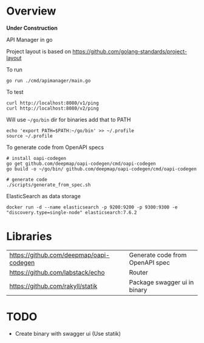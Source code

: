 # Overview

**Under Construction**

API Manager in go

Project layout is based on https://github.com/golang-standards/project-layout

To run
```shell script
go run ./cmd/apimanager/main.go
```

To test
```shell script
curl http://localhost:8080/v1/ping
curl http://localhost:8080/v2/ping
```

Will use `~/go/bin` dir for binaries add that to PATH
```shell script
echo 'export PATH=$PATH:~/go/bin' >> ~/.profile
source ~/.profile
```

To generate code from OpenAPI specs
``` shell script
# install oapi-codegen
go get github.com/deepmap/oapi-codegen/cmd/oapi-codegen
go build -o ~/go/bin/ github.com/deepmap/oapi-codegen/cmd/oapi-codegen

# generate code
./scripts/generate_from_spec.sh
```

ElasticSearch as data storage
```shell script
docker run -d --name elasticsearch -p 9200:9200 -p 9300:9300 -e "discovery.type=single-node" elasticsearch:7.6.2
```

# Libraries

|                                          |                                  | 
|------------------------------------------|----------------------------------|
| https://github.com/deepmap/oapi-codegen  |  Generate code from OpenAPI spec | 
| https://github.com/labstack/echo         | Router                           |
| https://github.com/rakyll/statik         | Package swagger ui in binary     |

# TODO

- Create binary with swagger ui (Use statik)